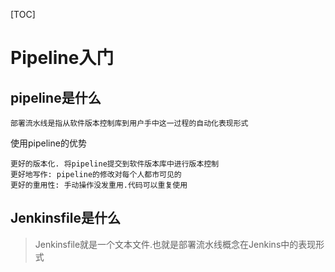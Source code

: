 [TOC]
# Pipeline入门

## pipeline是什么

```
部署流水线是指从软件版本控制库到用户手中这一过程的自动化表现形式
```

使用pipeline的优势

```
更好的版本化. 将pipeline提交到软件版本库中进行版本控制
更好地写作: pipeline的修改对每个人都市可见的
更好的重用性: 手动操作没发重用.代码可以重复使用
```

## Jenkinsfile是什么

> Jenkinsfile就是一个文本文件.也就是部署流水线概念在Jenkins中的表现形式
